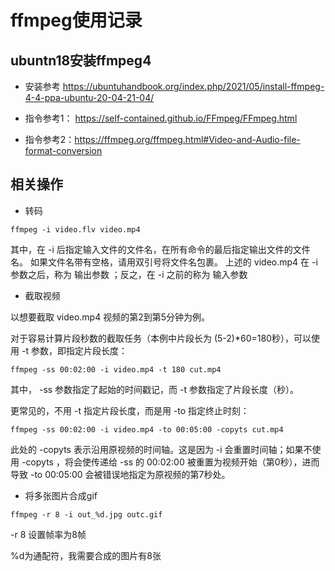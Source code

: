# ffmpeg使用记录

## ubuntn18安装ffmpeg4

- 安装参考 https://ubuntuhandbook.org/index.php/2021/05/install-ffmpeg-4-4-ppa-ubuntu-20-04-21-04/

- 指令参考1： https://self-contained.github.io/FFmpeg/FFmpeg.html
- 指令参考2：https://ffmpeg.org/ffmpeg.html#Video-and-Audio-file-format-conversion


## 相关操作

- 转码

```shell
ffmpeg -i video.flv video.mp4
```
其中，在 -i 后指定输入文件的文件名，在所有命令的最后指定输出文件的文件名。 如果文件名带有空格，请用双引号将文件名包裹。 上述的 video.mp4 在 -i 参数之后，称为 输出参数 ；反之，在 -i 之前的称为 输入参数

- 截取视频

以想要截取 video.mp4 视频的第2到第5分钟为例。

对于容易计算片段秒数的截取任务（本例中片段长为 (5-2)*60=180秒），可以使用 -t 参数，即指定片段长度：
```shell
ffmpeg -ss 00:02:00 -i video.mp4 -t 180 cut.mp4
```

其中， -ss 参数指定了起始的时间戳记，而 -t 参数指定了片段长度（秒）。

更常见的，不用 -t 指定片段长度，而是用 -to 指定终止时刻：

```shell
ffmpeg -ss 00:02:00 -i video.mp4 -to 00:05:00 -copyts cut.mp4
```

此处的 -copyts 表示沿用原视频的时间轴。这是因为 -i 会重置时间轴；如果不使用 -copyts ，将会使传递给 -ss 的 00:02:00 被重置为视频开始（第0秒），进而导致 -to 00:05:00 会被错误地指定为原视频的第7秒处。

- 将多张图片合成gif

```shell
ffmpeg -r 8 -i out_%d.jpg outc.gif
```

 -r 8 设置帧率为8帧
 
 %d为通配符，我需要合成的图片有8张

